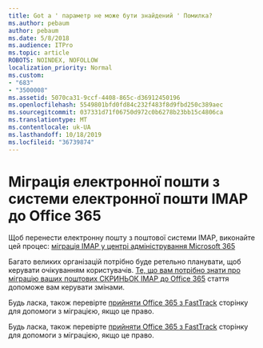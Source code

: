 ```yaml
---
title: Got a ' параметр не може бути знайдений ' Помилка?
ms.author: pebaum
author: pebaum
ms.date: 5/8/2018
ms.audience: ITPro
ms.topic: article
ROBOTS: NOINDEX, NOFOLLOW
localization_priority: Normal
ms.custom:
- "683"
- "3500008"
ms.assetid: 5070ca31-9ccf-4408-865c-d36912450196
ms.openlocfilehash: 5549801bfd0fd84c232f483f8d9fbd250c389aec
ms.sourcegitcommit: 037331d71f06750d972c0b6278b23bb15c4806ca
ms.translationtype: MT
ms.contentlocale: uk-UA
ms.lasthandoff: 10/18/2019
ms.locfileid: "36739874"
---
```

# <a name="migrating-email-from-imap-email-system-to-office-365"></a>Міграція електронної пошти з системи електронної пошти IMAP до Office 365

Щоб перенести електронну пошту з поштової системи IMAP, виконайте цей процес: [міграція IMAP у центрі адміністрування Microsoft 365](https://docs.microsoft.com/Exchange/mailbox-migration/migrating-imap-mailboxes/imap-migration-in-the-admin-center)
  
Багато великих організацій потрібно буде ретельно планувати, щоб керувати очікуванням користувачів. [Те, що вам потрібно знати про міграцію ваших поштових СКРИНЬОК IMAP до Office 365](https://docs.microsoft.com/Exchange/mailbox-migration/migrating-imap-mailboxes/migrating-imap-mailboxes) стаття допоможе вам керувати змінами.

Будь ласка, також перевірте [прийняти Office 365 з FastTrack](https://www.microsoft.com/fasttrack/microsoft-365/office-365) сторінку для допомоги з міграцією, якщо це право.
  

Будь ласка, також перевірте [прийняти Office 365 з FastTrack](https://www.microsoft.com/fasttrack/microsoft-365/office-365) сторінку для допомоги з міграцією, якщо це право.
  